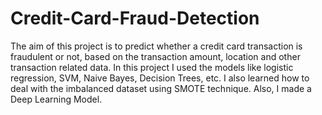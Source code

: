 # Credit-Card-Fraud-Detection
The aim of this project is to predict whether a credit card transaction is fraudulent or not, based on the transaction amount, location and other transaction related data. In  this project I used the models like logistic regression, SVM, Naive Bayes, Decision Trees, etc. I also learned how to deal with the imbalanced dataset using SMOTE technique. Also, I made a Deep Learning Model.
